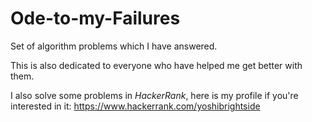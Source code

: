 # Ode-to-my-Failures
Set of algorithm problems which I have answered.

This is also dedicated to everyone who have helped me get better with them.

I also solve some problems in *HackerRank*, here is my profile if you're interested in it:
https://www.hackerrank.com/yoshibrightside
